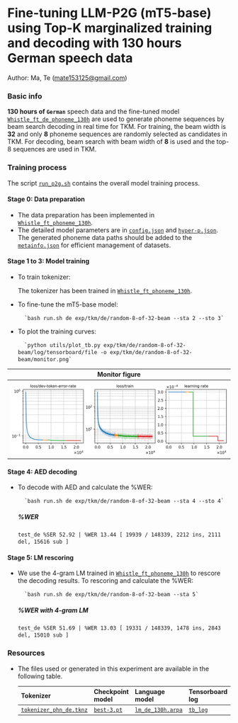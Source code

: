 # Fine-tuning LLM-P2G (mT5-base) using Top-K marginalized training and decoding with 130 hours German speech data
Author: Ma, Te (mate153125@gmail.com)
### Basic info

__130 hours of `German`__ speech data and the fine-tuned model [`Whistle_ft_de_phoneme_130h`](../../../Crosslingual/de/Whistle_ft_phoneme_130h/readme.md) are used to generate phoneme sequences by beam search decoding in real time for TKM. For training, the beam width is __32__ and only __8__ phoneme sequences are randomly selected as candidates in TKM. For decoding, beam search with beam width of __8__ is used and the top-8 sequences are used in TKM.


### Training process

The script [`run_p2g.sh`](../../../../run_p2g.sh) contains the overall model training process.

#### Stage 0: Data preparation
* The data preparation has been implemented in [`Whistle_ft_phoneme_130h`](../../../Crosslingual/de/Whistle_ft_phoneme_130h/readme.md). 
* The detailed model parameters are in [`config.json`](config.json) and [`hyper-p.json`](hyper-p.json). The generated phoneme data paths should be added to the [`metainfo.json`](../../../data/metainfo.json) for efficient management of datasets.

#### Stage 1 to 3: Model training

* To train tokenizer:

    The tokenizer has been trained in [`Whistle_ft_phoneme_130h`](../../../Crosslingual/de/Whistle_ft_phoneme_130h/readme.md).

* To fine-tune the mT5-base model:

        `bash run.sh de exp/tkm/de/random-8-of-32-beam --sta 2 --sto 3`
* To plot the training curves:

        `python utils/plot_tb.py exp/tkm/de/random-8-of-32-beam/log/tensorboard/file -o exp/tkm/de/random-8-of-32-beam/monitor.png`

|     Monitor figure    |
|:-----------------------:|
|![tb-plot](./monitor.png)|

#### Stage 4: AED decoding
* To decode with AED and calculate the %WER:

        `bash run.sh de exp/tkm/de/random-8-of-32-beam --sta 4 --sto 4`

    ##### %WER
    ```
    test_de %SER 52.92 | %WER 13.44 [ 19939 / 148339, 2212 ins, 2111 del, 15616 sub ]
    ```

#### Stage 5: LM rescoring

* We use the 4-gram LM trained in [`Whistle_ft_phoneme_130h`](../../../Crosslingual/de/Whistle_ft_phoneme_130h/readme.md) to rescore the decoding results.
To rescoring and calculate the %WER:

        `bash run.sh de exp/tkm/de/random-8-of-32-beam --sta 5`

    ##### %WER with 4-gram LM
    ```
    test_de %SER 51.69 | %WER 13.03 [ 19331 / 148339, 1478 ins, 2843 del, 15010 sub ]
    ```

### Resources
* The files used or generated in this experiment are available in the following table.

     | Tokenizer | Checkpoint model | Language model | Tensorboard log |
    | ----------- | ----------- | ----------- | ----------- |
    |  [`tokenizer_phn_de.tknz`](http://cat-ckpt.oss-cn-beijing.aliyuncs.com/cat-multilingual/cv-lang10/dict/de/tokenizer_phn_de.tknz?OSSAccessKeyId=LTAI5tF9KeigLW4UoLbK9vnJ&Expires=1780655530&Signature=sZpxg5fqgb7x7mBiO41eASYDm1A%3D) | [`best-3.pt`](http://cat-ckpt.oss-cn-beijing.aliyuncs.com/cat-multilingual/llm-p2g/exp/de/random-8-of-32-beam_best-3.pt?OSSAccessKeyId=LTAI5tF9KeigLW4UoLbK9vnJ&Expires=2064492042&Signature=RYwpU6I0B9XvwDJAfYdwj8Hy3%2Bw%3D) | [`lm_de_130h.arpa`](http://cat-ckpt.oss-cn-beijing.aliyuncs.com/cat-multilingual/cv-lang10/dict/de/lm_de_130h_4gram.arpa?OSSAccessKeyId=LTAI5tF9KeigLW4UoLbK9vnJ&Expires=2064482365&Signature=d9O7zLIJ1mGmhoXSYo9Vd0i1UDQ%3D) | [`tb_log`](http://cat-ckpt.oss-cn-beijing.aliyuncs.com/cat-multilingual/llm-p2g/exp/de/tb_log_random-8-of-32-beam.tar.gz?OSSAccessKeyId=LTAI5tF9KeigLW4UoLbK9vnJ&Expires=2064492070&Signature=ji%2Bkcda%2B6TQR04xkGjPFOrTF3WM%3D) |
